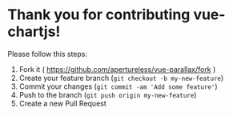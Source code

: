 Thank you for contributing vue-chartjs!
=========================================

Please follow this steps:

1. Fork it ( https://github.com/apertureless/vue-parallax/fork )
2. Create your feature branch (`git checkout -b my-new-feature`)
3. Commit your changes (`git commit -am 'Add some feature'`)
4. Push to the branch (`git push origin my-new-feature`)
5. Create a new Pull Request
